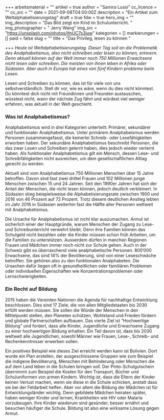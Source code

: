 +++
arbeitsmaterial = ""
artikel = true
author = "Samira Lussi"
cc_licence = ""
cc_src = ""
date = 2021-09-08T04:00:00Z
description = "Ein Artikel zum Weltalphabetisierungstag"
draft = true
fdw = true
hero_img = ""
img_description = "Das Bild zeigt ein Kind im Schulunterricht. "
img_photographer = " Jerry Wang"
img_src = "https://unsplash.com/photos/jfnUC7s3iuw"
kategorien = []
markierungen = []
paid = false
slug = ""
title = "Das Privileg, lesen zu können "

+++
_Heute ist Weltalphabetisierungstag. Dieser Tag soll an die Problematik des Analphabetismus, also nicht schreiben oder lesen zu können, erinnern. Denn aktuell können auf der Welt immer noch 750 Millionen Erwachsene nicht lesen oder schreiben. Die meisten von ihnen leben in Afrika oder Südasien. Aber auch in Europa hat eines von fünf Kindern probleme beim Lesen._

Lesen und Schreiben zu können, das ist für viele von uns selbstverständlich. Stell dir vor, wie es wäre, wenn du dies nicht könntest. Du könntest dich nicht mit Freundinnen und Freunden austauschen, wüsstest nicht, wann der nächste Zug fährt und würdest viel weniger erfahren, was aktuell in der Welt geschieht.

### Was ist Analphabetismus?

Analphabetismus wird in drei Kategorien unterteilt: Primärer, sekundärer und funktionaler Analphabetismus. Unter primärem Analphabeismus werden Personen zusammengefasst, die keinerlei Schreib- oder Lesefähigkeiten erworben haben. Der sekundäre Analphabetismus beschreibt Personen, die das zwar Lesen und Schreiben gelernt haben, dies jedoch wieder verlernt haben. Als funktionaler Analphabetismus gilt ein Mensch, dessen Lese- und Schreibfähigkeiten nicht ausreichen, um dem gesellschaftlichen Alltag gerecht zu werden.

Aktuell sind vom Analphabetismus 750 Millionen Menschen über 15 Jahre betroffen. Davon sind fast zwei drittel Frauen und 102 Millionen junge Menschen zwischen 15 und 24 Jahren. Seit den 1990er Jahren hat sich der Anteil der Menschen, die nicht lesen können, jedoch deutlich verkleinert. In Südasien stieg beispielsweise die Alphabetisierungsrate zwischen 1900 und 2016 von 46 Prozent auf 72 Prozent. Trotz diesem deutlichen Anstieg lebten im Jahr 2016 in Südasien weiterhin fast die Hälfte aller Personen weltweit mit Analphabetismus.

Die Ursache für Analphabetismus ist nicht klar auszumachen. Armut ist sicherlich einer der Hauptgründe, warum Menschen der Zugang zu Lese- und Schreibunterricht verwehrt bleibt. Denn ihre Familien können das Schulgeld nicht bezahlen oder die Kinder müssen schon früh Arbeiten, um die Familien zu unterstützen. Ausserdem dürfen in manchen Regionen Frauen und Mädchen immer noch nicht zur Schule gehen. Auch in der Schweiz gibt es überraschend viele analphabetische Personen. 800’000 Erwachsene, das sind 14% der Bevölkerung, sind von einer Leseschwäche betroffen. Sie gehören also zu den funktionalen Analphabeten. Die Ursachen dafür liegen oft in gesundheitlichen oder familiären Problemen oder individuellen Eigenschaften wie Konzentrationsproblemen oder Lernschwierigkeiten.

### Ein Recht auf Bildung

2015 haben die Vereinten Nationen die Agenda für nachhaltige Entwicklung beschlossen. Dies sind 17 Ziele, die von allen Mitgliedstaaten bis 2030 erfüllt werden müssen. Sie sollen die Würde der Menschen in den Mittelpunkt stellen, den Planeten schützen, Wohlstand und Frieden fördern und globale Partnerschaften aufbauen. Das vierte Ziel ist “Hochwertige Bildung” und fordert, dass alle Kinder, Jugendliche und Erwachsene Zugang zu einer hochwertigen Bildung erhalten. Ein Teil davon ist, dass bis 2030 weltweit alle Jugendlichen, sowohl Männer wie Frauen, Lese-, Schreib- und Rechenkenntnisser erwerben sollen.

Ein positives Beispiel wie dieses Ziel erreicht werden kann ist Bolivien. Dort wurde ein Plan erstellen, der ausgeschlossene Gruppen wie zum Beispiel die indigene Bevölkerung, Menschen mit Behinderung oder Menschen die auf dem Land leben in die Schulen bringen soll. Der Pinto-Schulgutschein übernimmt zum Beispiel die Kosten für den Transport, Bücher und Schuluniformen von armen Kindern. Wichtig ist, dass die Eltern der Kinder keinen Verlust machen, wenn sie diese in die Schule schicken, anstatt dass sie bei der Feldarbeit helfen. Aber vor allem die Bildung der Mädchen ist für Entwicklungsländer wichtig. Denn gebildete Mädchen heiraten später, haben weniger Kinder und lernen, Krankheiten wie HIV oder Malaria vorzubeugen. Ihre Kinder wiederum sind gesünder, besser ernährt und besuchen häufiger die Schule. Bildung ist also eine wirksame Lösung gegen Armut.